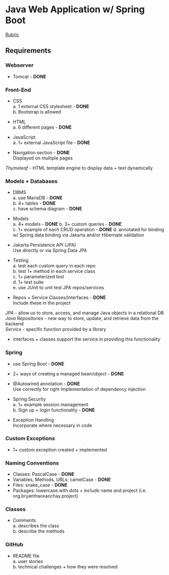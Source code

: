 # Java Web Application w/ Spring Boot
[Rubric](https://docs.google.com/document/d/1VFThg7K-m2AI4gybVy5WVooqddb_P7kvQzjCXmYI7SA/edit)

## Requirements
### Webserver
- Tomcat - **DONE**

### Front-End
- CSS  
a. 1 external CSS stylesheet - **DONE**  
b. Bootstrap is allowed  

- HTML  
a. 6 different pages - **DONE**  

- JavaScript  
a. 1+ external JavaScript file - **DONE**  

- Navigation section - **DONE**  
Displayed on multiple pages

*Thymeleaf* - HTML template engine to display data + text dynamically

### Models + Databases
- DBMS  
a. use MariaDB - **DONE**  
b. 4+ tables - **DONE**  
c. have schema diagram - **DONE**  

- Models  
a. 4+ models - **DONE**
b. 3+ custom queries - **DONE**  
c. 1+ example of each CRUD operation - **DONE**
d. annotated for binding w/ Spring data binding via Jakarta and/or Hibernate validation

- Jakarta Persistence API (JPA)  
Use directly or via Spring Data JPA  

- Testing  
a. test each custom query in each repo  
b. test 1+ method in each service class  
c. 1+ parameterized test  
d. 1+ test suite  
e. use JUnit to unit test JPA repos/services  

- Repos + Service Classes/Interfaces - **DONE**  
Include these in the project  

*JPA* - allow us to store, access, and manage Java objects in a relational DB  
*Java Repositories* - new way to store, update, and retrieve data from the backend  
*Service* - specific function provided by a library
- interfaces + classes support the service in providing this functionality  

### Spring  
- use Spring Boot - **DONE**  
- 2+ ways of creating a managed bean/object - **DONE**  
- @Autowired annotation - **DONE**  
Use correctly for right implementation of dependency injection  

- Spring Security  
a. 1+ example session management  
b. Sign up + login functionality - **DONE**

- Exception Handling  
Incorporate where necessary in code  

### Custom Exceptions
- 1+ custom exception created + implemented  

### Naming Conventions
- Classes: PascalCase - **DONE**  
- Variables, Methods, URLs: camelCase - **DONE**  
- Files: snake_case - **DONE**  
- Packages: lowercase.with.dots + include name and project (i.e. org.bryanthaoxaochay.project)  

### Classes
- Comments  
a. describes the class  
b. describe the methods  

### GitHub
- README file  
a. user stories  
b. technical challenges + how they were resolved  
